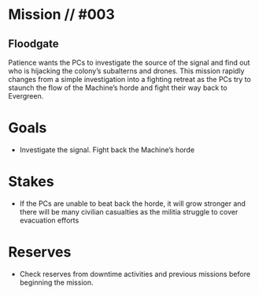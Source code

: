 # Mission // #003
## Floodgate

Patience wants the PCs to investigate the source of
the signal and find out who is hĳacking the colony’s
subalterns and drones. This mission rapidly changes
from a simple investigation into a fighting retreat as
the PCs try to staunch the flow of the Machine’s
horde and fight their way back to Evergreen.

# Goals
- Investigate the signal. Fight back the
Machine’s horde

# Stakes
- If the PCs are unable to beat back the
horde, it will grow stronger and there will
be many civilian casualties as the militia
struggle to cover evacuation efforts

# Reserves
- Check reserves from downtime activities
and previous missions before beginning
the mission.